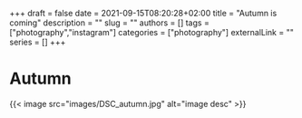 +++ 
draft = false
date = 2021-09-15T08:20:28+02:00
title = "Autumn is coming"
description = ""
slug = ""
authors = []
tags = ["photography","instagram"]
categories = ["photography"]
externalLink = ""
series = []
+++

# Autumn

{{< image src="images/DSC_autumn.jpg" alt="image desc" >}}
